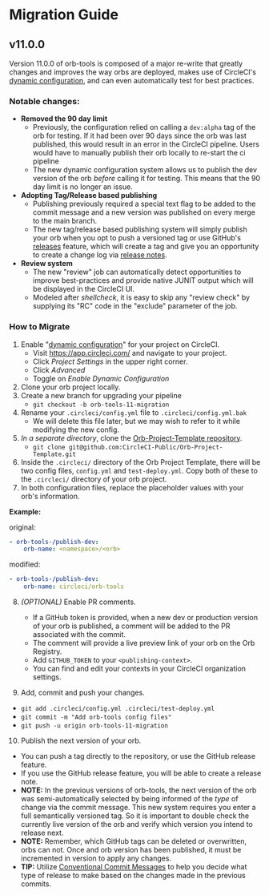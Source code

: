 # Migration Guide

## v11.0.0

Version 11.0.0 of orb-tools is composed of a major re-write that greatly changes and improves the way orbs are deployed, makes use of CircleCI's [dynamic configuration](https://circleci.com/docs/2.0/dynamic-config/), and can even automatically test for best practices.

### Notable changes:

- **Removed the 90 day limit**
  - Previously, the configuration relied on calling a `dev:alpha` tag of the orb for testing. If it had been over 90 days since the orb was last published, this would result in an error in the CircleCI pipeline. Users would have to manually publish their orb locally to re-start the ci pipeline
  - The new dynamic configuration system allows us to publish the dev version of the orb _before_ calling it for testing. This means that the 90 day limit is no longer an issue.
- **Adopting Tag/Release based publishing**
  - Publishing previously required a special text flag to be added to the commit message and a new version was published on every merge to the main branch.
  - The new tag/release based publishing system will simply publish your orb when you opt to push a versioned tag or use GitHub's [releases](https://docs.github.com/en/repositories/releasing-projects-on-github/about-releases) feature, which will create a tag and give you an opportunity to create a change log via [release notes](https://docs.github.com/en/repositories/releasing-projects-on-github/automatically-generated-release-notes).
- **Review system**
  - The new "review" job can automatically detect opportunities to improve best-practices and provide native JUNIT output which will be displayed in the CircleCI UI.
  - Modeled after _shellcheck_, it is easy to skip any "review check" by supplying its "RC" code in the "exclude" parameter of the job.

### How to Migrate

1. Enable "[dynamic configuration](https://circleci.com/docs/2.0/dynamic-config/#getting-started-with-dynamic-config-in-circleci)" for your project on CircleCI.
   - Visit https://app.circleci.com/ and navigate to your project.
   - Click _Project Settings_ in the upper right corner.
   - Click _Advanced_
   - Toggle on _Enable Dynamic Configuration_
2. Clone your orb project locally.
3. Create a new branch for upgrading your pipeline
   - `git checkout -b orb-tools-11-migration`
4. Rename your `.circleci/config.yml` file to `.circleci/config.yml.bak`
   - We will delete this file later, but we may wish to refer to it while modifying the new config.
5. _In a separate directory_, clone the [Orb-Project-Template repository](https://github.com/CircleCI-Public/Orb-Project-Template).
   - `git clone git@github.com:CircleCI-Public/Orb-Project-Template.git`
6. Inside the `.circleci/` directory of the Orb Project Template, there will be two config files, `config.yml` and `test-deploy.yml`. Copy both of these to the `.circleci/` directory of your orb project.
7. In both configuration files, replace the placeholder values with your orb's information.

**Example:**

original:
```yaml
- orb-tools-/publish-dev:
    orb-name: <namespace>/<orb>
```

modified:
```yaml
- orb-tools-/publish-dev:
    orb-name: circleci/orb-tools
```

8. _(OPTIONAL)_ Enable PR comments.
    - If a GitHub token is provided, when a new dev or production version of your orb is published, a comment will be added to the PR associated with the commit.
    - The comment will provide a live preview link of your orb on the Orb Registry.
    - Add `GITHUB_TOKEN` to your `<publishing-context>`.
    - You can find and edit your contexts in your CircleCI organization settings.

9. Add, commit and push your changes.

- `git add .circleci/config.yml .circleci/test-deploy.yml`
- `git commit -m "Add orb-tools config files"`
- `git push -u origin orb-tools-11-migration`

10. Publish the next version of your orb.

- You can push a tag directly to the repository, or use the GitHub release feature.
- If you use the GitHub release feature, you will be able to create a release note.
- **NOTE:** In the previous versions of orb-tools, the next version of the orb was semi-automatically selected by being informed of the _type_ of change via the commit message. This new system requires you enter a full semantically versioned tag. So it is important to double check the currently live version of the orb and verify which version you intend to release next.
- **NOTE:** Remember, which GitHub tags can be deleted or overwritten, orbs can not. Once and orb version has been published, it must be incremented in version to apply any changes.
- **TIP:** Utilize [Conventional Commit Messages](https://conventionalcommits.org/) to help you decide what type of release to make based on the changes made in the previous commits.
